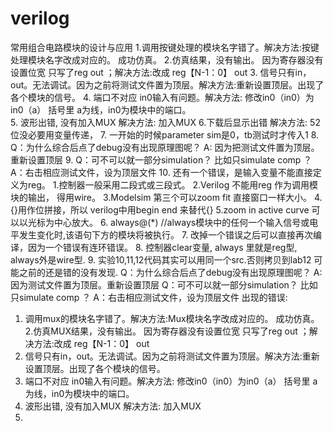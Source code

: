 # verilog
常用组合电路模块的设计与应用
1.调用按键处理的模块名字错了。解决方法:按键处理模块名字改成对应的。 成功仿真。
2.仿真结果，没有输出。 因为寄存器没有设置位宽 只写了reg out ；解决方法:改成 reg【N-1：0】 out
3. 信号只有in，out。无法调试。因为之前将测试文件置为顶层。解决方法:重新设置顶层。出现了各个模块的信号。
4. 端口不对应 in0输入有问题。解决方法:  修改in0（in0）为in0（a）  括号里 a为线，in0为模块中的端口。  
5. 波形出错, 没有加入MUX   解决方法: 加入MUX
6.下载后显示出错   解决方法: 52位没必要用变量传递，
7. 一开始的时候parameter sim是0，tb测试时才传入1
8. Q：为什么综合后点了debug没有出现原理图呢？
A: 因为把测试文件置为顶层。重新设置顶层
9. Q：可不可以就一部分simulation？ 比如只simulate comp ？
A：右击相应测试文件，设为顶层文件
10. 还有一个错误，是输入变量不能直接定义为reg。
1.控制器一般采用二段式或三段式。 
2.Verilog 不能用reg 作为调用模块的输出， 得用wire。
3.Modelsim 第三个可以zoom fit 直接窗口一样大小。
4.{}用作位拼接，所以 verilog中用begin end 来替代{}
5.zoom in active curve 可以以光标为中心放大。
6. always@(*)    //always模块中的任何一个输入信号或电平发生变化时,该语句下方的模块将被执行。
7.  改掉一个错误之后可以直接再次编译，因为一个错误有连环错误。
8. 控制器clear变量, always 里就是reg型,  always外是wire型.
9. 实验10,11,12代码其实可以用同一个src.否则拷贝到lab12 可能之前的还是错的没有发现.
Q：为什么综合后点了debug没有出现原理图呢？
A: 因为测试文件置为顶层。重新设置顶层
Q：可不可以就一部分simulation？ 比如只simulate comp ？
A：右击相应测试文件，设为顶层文件
出现的错误:
1.	调用mux的模块名字错了。解决方法:Mux模块名字改成对应的。 成功仿真。
2.仿真MUX结果，没有输出。 因为寄存器没有设置位宽 只写了reg out ；解决方法:改成 reg【N-1：0】 out
3. 信号只有in，out。无法调试。因为之前将测试文件置为顶层。解决方法:重新设置顶层。出现了各个模块的信号。
4. 端口不对应 in0输入有问题。解决方法:  修改in0（in0）为in0（a）  括号里 a为线，in0为模块中的端口。  
5. 波形出错, 没有加入MUX   解决方法: 加入MUX
6.
